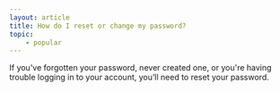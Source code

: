 ```yaml
---
layout: article
title: How do I reset or change my password?
topic:
    - popular
---
```


If you've forgotten your password, never created one, or you're having trouble logging in to your account, you’ll need to reset your password.